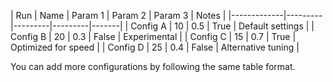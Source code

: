 | Run | Name  | Param 1 | Param 2 | Param 3 | Notes |
|-------------|---------|---------|---------|-------|
| Config A    | 10      | 0.5     | True    | Default settings |
| Config B    | 20      | 0.3     | False   | Experimental |
| Config C    | 15      | 0.7     | True    | Optimized for speed |
| Config D    | 25      | 0.4     | False   | Alternative tuning |

You can add more configurations by following the same table format.

